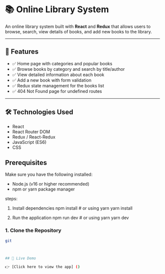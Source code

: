 # 📚 Online Library System

An online library system built with **React** and **Redux** that allows users to browse, search, view details of books, and add new books to the library.

---

## 🚀 Features

- ✅ Home page with categories and popular books
- ✅ Browse books by category and search by title/author
- ✅ View detailed information about each book
- ✅ Add a new book with form validation
- ✅ Redux state management for the books list
- ✅ 404 Not Found page for undefined routes

---

## 🛠️ Technologies Used

- React
- React Router DOM
- Redux / React-Redux
- JavaScript (ES6)
- CSS


## Prerequisites
Make sure you have the following installed:

- Node.js (v16 or higher recommended)
- npm or yarn package manager

steps:
1) Install dependencies
         npm install
        # or using yarn
          yarn install

2) Run the application
          npm run dev
        # or using yarn
         yarn dev


### 1. Clone the Repository

```bash
git 



## 🔗 Live Demo

👉 [Click here to view the app] ()




